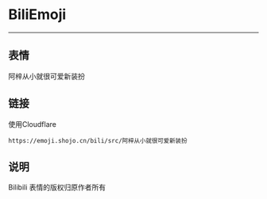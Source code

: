 # BiliEmoji
---
## 表情
阿梓从小就很可爱新装扮
## 链接
使用Cloudflare
```
https://emoji.shojo.cn/bili/src/阿梓从小就很可爱新装扮
```
## 说明
Bilibili 表情的版权归原作者所有
